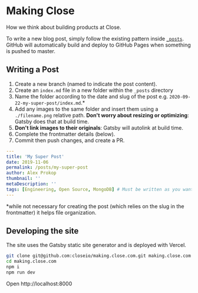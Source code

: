 # Making Close

How we think about building products at Close.

To write a new blog post, simply follow the existing pattern inside [`_posts`](https://github.com/closeio/making.close.com/blob/master/_posts).
GitHub will automatically build and deploy to GitHub Pages when something is pushed to master.

## Writing a Post

1. Create a new branch (named to indicate the post content).
1. Create an `index.md` file in a new folder within the `_posts` directory
1. Name the folder according to the date and slug of the post e.g. `2020-09-22-my-super-post/index.md`.\*
1. Add any images to the same folder and insert them using a `./filename.png` relative path. **Don't worry about resizing or optimizing**: Gatsby does that at build time.
1. **Don't link images to their originals**: Gatsby will autolink at build time.
1. Complete the frontmatter details (below).
1. Commit then push changes, and create a PR.

```yaml
---
title: 'My Super Post'
date: 2019-11-06
permalink: /posts/my-super-post
author: Alex Prokop
thumbnail: ''
metaDescription: ''
tags: [Engineering, Open Source, MongoDB] # Must be written as you want them to appear in titles
---

```

\*while not necessary for creating the post (which relies on the slug in the frontmatter) it helps file organization.

## Developing the site

The site uses the Gatsby static site generator and is deployed with Vercel.

```bash
git clone git@github.com:closeio/making.close.com.git making.close.com
cd making.close.com
npm i
npm run dev
```

Open http://localhost:8000
